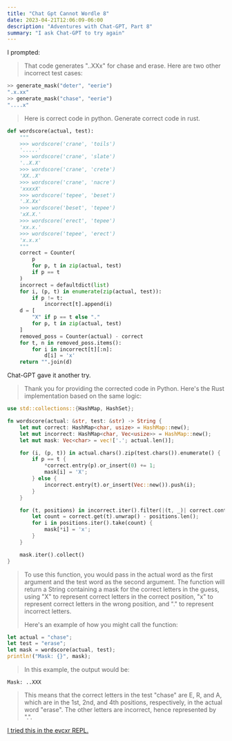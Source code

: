 ```yaml
---
title: "Chat Gpt Cannot Wordle 8"
date: 2023-04-21T12:06:09-06:00
description: "Adventures with Chat-GPT, Part 8"
summary: "I ask Chat-GPT to try again"
---
```

I prompted:
> That code generates "..XXx" for chase and erase. Here are two other incorrect test cases:

```rust
>> generate_mask("deter", "eerie")
".x.xx"
>> generate_mask("chase", "eerie")
"....x"
```

> Here is correct code in python. Generate correct code in rust.

```python
def wordscore(actual, test):
    """
    >>> wordscore('crane', 'toils')
    '.....'
    >>> wordscore('crane', 'slate')
    '..X.X'
    >>> wordscore('crane', 'crete')
    'XX..X'
    >>> wordscore('crane', 'nacre')
    'xxxxX'
    >>> wordscore('tepee', 'beset')
    '.X.Xx'
    >>> wordscore('beset', 'tepee')
    'xX.X.'
    >>> wordscore('erect', 'tepee')
    'xx.x.'
    >>> wordscore('tepee', 'erect')
    'x.x.x'
    """
    correct = Counter(
        p
        for p, t in zip(actual, test)
        if p == t
    )
    incorrect = defaultdict(list)
    for i, (p, t) in enumerate(zip(actual, test)):
        if p != t:
            incorrect[t].append(i)
    d = [
        "X" if p == t else "."
        for p, t in zip(actual, test)
    ]
    removed_poss = Counter(actual) - correct
    for t, n in removed_poss.items():
        for i in incorrect[t][:n]:
            d[i] = 'x'
    return "".join(d)
```

Chat-GPT gave it another try.

> Thank you for providing the corrected code in Python. Here's the Rust implementation based on the same logic:

```rust
use std::collections::{HashMap, HashSet};

fn wordscore(actual: &str, test: &str) -> String {
    let mut correct: HashMap<char, usize> = HashMap::new();
    let mut incorrect: HashMap<char, Vec<usize>> = HashMap::new();
    let mut mask: Vec<char> = vec!['.'; actual.len()];

    for (i, (p, t)) in actual.chars().zip(test.chars()).enumerate() {
        if p == t {
            *correct.entry(p).or_insert(0) += 1;
            mask[i] = 'X';
        } else {
            incorrect.entry(t).or_insert(Vec::new()).push(i);
        }
    }

    for (t, positions) in incorrect.iter().filter(|(t, _)| correct.contains_key(t)) {
        let count = correct.get(t).unwrap() - positions.len();
        for i in positions.iter().take(count) {
            mask[*i] = 'x';
        }
    }

    mask.iter().collect()
}
```

> To use this function, you would pass in the actual word as the first argument and the test word as the second argument. The function will return a String containing a mask for the correct letters in the guess, using "X" to represent correct letters in the correct position, "x" to represent correct letters in the wrong position, and "." to represent incorrect letters.
> 
> Here's an example of how you might call the function:

```rust
let actual = "chase";
let test = "erase";
let mask = wordscore(actual, test);
println!("Mask: {}", mask);
```

> In this example, the output would be:

```
Mask: ..XXX
```

> This means that the correct letters in the test "chase" are E, R, and A, which are in the 1st, 2nd, and 4th positions, respectively, in the actual word "erase". The other letters are incorrect, hence represented by ".".

[I tried this in the evcxr REPL.](/chat-gpt-cannot-wordle/chat-gpt-cannot-wordle-9)
